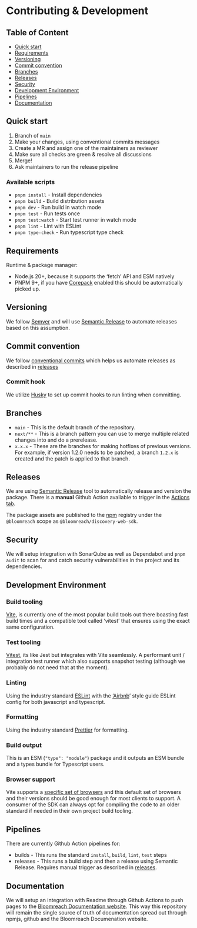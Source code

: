 # Contributing & Development

## Table of Content

<!-- toc -->

- [Quick start](#quick-start)
- [Requirements](#requirements)
- [Versioning](#versioning)
- [Commit convention](#commit-convention)
- [Branches](#branches)
- [Releases](#releases)
- [Security](#security)
- [Development Environment](#development-environment)
- [Pipelines](#pipelines)
- [Documentation](#documentation)

<!-- tocstop -->

## Quick start

1. Branch of `main`
2. Make your changes, using conventional commits messages
3. Create a MR and assign one of the maintainers as reviewer
4. Make sure all checks are green & resolve all discussions
5. Merge!
6. Ask maintainers to run the release pipeline

### Available scripts

- `pnpm install` - Install dependencies
- `pnpm build` - Build distribution assets
- `pnpm dev` - Run build in watch mode
- `pnpm test` - Run tests once
- `pnpm test:watch` - Start test runner in watch mode
- `pnpm lint` - Lint with ESLint
- `pnpm type-check` - Run typescript type check

## Requirements

Runtime & package manager:

- Node.js 20+, because it supports the ‘fetch’ API and ESM natively
- PNPM 9+, if you have [Corepack](https://nodejs.org/api/corepack.html) enabled this should be
  automatically picked up.

## Versioning

We follow [Semver](https://semver.org/) and will use
[Semantic Release](https://github.com/semantic-release/semantic-release) to automate releases based
on this assumption.

## Commit convention

We follow [conventional commits](https://www.conventionalcommits.org/en/v1.0.0/#summary) which helps
us automate releases as described in [releases](#releases)

### Commit hook

We utilize [Husky](https://typicode.github.io/husky/) to set up commit hooks to run linting when
committing.

## Branches

- `main` - This is the default branch of the repository.
- `next/**` - This is a branch pattern you can use to merge multiple related changes into and do a
  prerelease.
- `x.x.x` - These are the branches for making hotfixes of previous versions. For example, if version
  1.2.0 needs to be patched, a branch `1.2.x` is created and the patch is applied to that branch.

## Releases

We are using [Semantic Release](https://github.com/semantic-release/semantic-release/) tool to
automatically release and version the package. There is a **manual** Github Action available to
trigger in the
[Actions tab](https://github.com/bloomreach/discovery-web-sdk/actions/workflows/release.yaml).

The package assets are published to the [npm](https://www.npmjs.com/) registry under the
`@bloomreach` scope as `@bloomreach/discovery-web-sdk`.

## Security

We will setup integration with SonarQube as well as Dependabot and `pnpm audit` to scan for and
catch security vulnerabilities in the project and its dependencies.

## Development Environment

### Build tooling

[Vite](https://vitejs.dev/), is currently one of the most popular build tools out there boasting
fast build times and a compatible tool called ‘vitest’ that ensures using the exact same
configuration.

### Test tooling

[Vitest](https://vitest.dev/), its like Jest but integrates with Vite seamlessly. A performant unit
/ integration test runner which also supports snapshot testing (although we probably do not need
that at the moment).

### Linting

Using the industry standard [ESLint](https://eslint.org/) with the
[‘Airbnb](https://airbnb.io/javascript/)’ style guide ESLint config for both javascript and
typescript.

### Formatting

Using the industry standard [Prettier](https://prettier.io/) for formatting.

### Build output

This is an ESM (`"type": "module"`) package and it outputs an ESM bundle and a types bundle for
Typescript users.

### Browser support

Vite supports a [specific set of browsers](https://vitejs.dev/guide/build#browser-compatibility) and
this default set of browsers and their versions should be good enough for most clients to support. A
consumer of the SDK can always opt for compiling the code to an older standard if needed in their
own project build tooling.

## Pipelines

There are currently Github Action pipelines for:

- builds - This runs the standard `install`, `build`, `lint`, `test` steps
- releases - This runs a build step and then a release using Semantic Release. Requires manual
  trigger as described in [releases](#releases).

## Documentation

We will setup an integration with Readme through Github Actions to push pages to the
[Bloomreach Documentation website](https://documenation.bloomreach.com). This way this repository
will remain the single source of truth of documentation spread out through npmjs, github and the
Bloomreach Documenation website.
